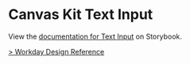 # Canvas Kit Text Input

View the
[documentation for Text Input](https://workday.github.io/canvas-kit/?path=/docs/components-inputs-text-input-react--default-story)
on Storybook.

[> Workday Design Reference](https://design.workday.com/components/inputs/text-input)
